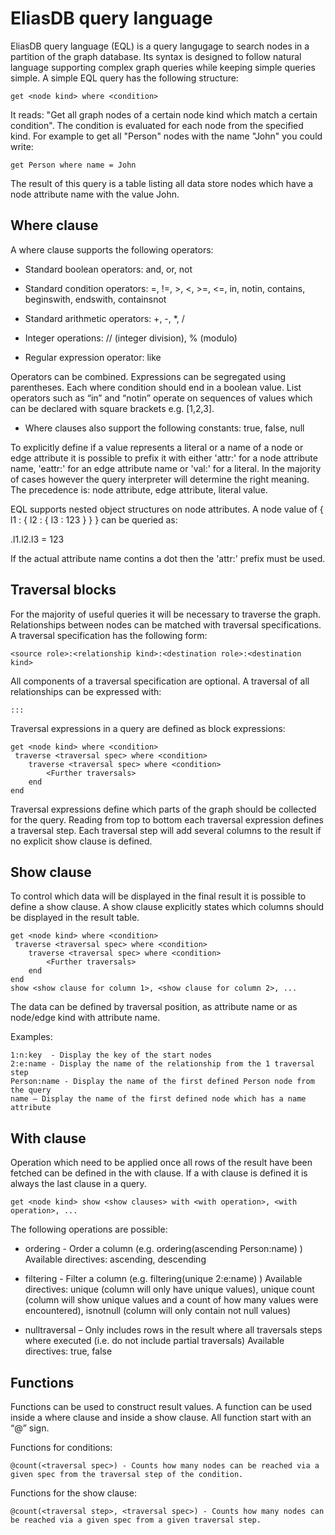 ﻿EliasDB query language
======================

EliasDB query language (EQL) is a query langugage to search nodes in a partition of the graph database. Its syntax is designed to follow natural language supporting complex graph queries while keeping simple queries simple. A simple EQL query has the following structure:
```
get <node kind> where <condition>
```
It reads: "Get all graph nodes of a certain node kind which match a certain condition". The condition is evaluated for each node from the specified kind. For example to get all "Person" nodes with the name "John" you could write:
```
get Person where name = John
```
The result of this query is a table listing all data store nodes which have a node attribute name with the value John.

Where clause
------------

A where clause supports the following operators:

- Standard boolean operators: and, or, not

- Standard condition operators: =, !=, >, <, >=, <=, in, notin, contains, beginswith, endswith, containsnot

- Standard arithmetic operators: +, -, *, /

- Integer operations: // (integer division), % (modulo)

- Regular expression operator: like

Operators can be combined. Expressions can be segregated using parentheses. Each where condition should end in a boolean value. List operators such as “in” and “notin” operate on sequences of values which can be declared with square brackets e.g. [1,2,3].

- Where clauses also support the following constants: true, false, null

To explicitly define if a value represents a literal or a name of a node or edge attribute it is possible to prefix it with either 'attr:' for a node attribute name, 'eattr:' for an edge attribute name or 'val:' for a literal. In the majority of cases however the query interpreter will determine the right meaning. The precedence is: node attribute, edge attribute, literal value.

EQL supports nested object structures on node attributes. A node value of { l1 : { l2 : { l3 : 123 } } } can be queried as:

<attr name>.l1.l2.l3 = 123

If the actual attribute name contins a dot then the 'attr:' prefix must be used.


Traversal blocks
----------------

For the majority of useful queries it will be necessary to traverse the graph. Relationships between nodes can be matched with traversal specifications. A traversal specification has the following form:
```
<source role>:<relationship kind>:<destination role>:<destination kind>
```
All components of a traversal specification are optional. A traversal of all relationships can be expressed with:
```
:::
```
Traversal expressions in a query are defined as block expressions:
```
get <node kind> where <condition>
 traverse <traversal spec> where <condition>
    traverse <traversal spec> where <condition>
        <Further traversals>
    end
end
```
Traversal expressions define which parts of the graph should be collected for the query. Reading from top to bottom each traversal expression defines a traversal step. Each traversal step will add several columns to the result if no explicit show clause is defined.

Show clause
-----------

To control which data will be displayed in the final result it is possible to define a show clause. A show clause explicitly states which columns should be displayed in the result table.
```
get <node kind> where <condition>
 traverse <traversal spec> where <condition>
    traverse <traversal spec> where <condition>
        <Further traversals>
    end
end
show <show clause for column 1>, <show clause for column 2>, ...
```
The data can be defined by traversal position, as attribute name or as node/edge kind with attribute name.

Examples:
```
1:n:key  - Display the key of the start nodes
2:e:name - Display the name of the relationship from the 1 traversal step
Person:name - Display the name of the first defined Person node from the query
name – Display the name of the first defined node which has a name attribute
```
With clause
-----------

Operation which need to be applied once all rows of the result have been fetched can be defined in the with clause. If a with clause is defined it is always the last clause in a query.
```
get <node kind> show <show clauses> with <with operation>, <with operation>, ...
```
The following operations are possible:

- ordering - Order a column (e.g. ordering(ascending Person:name) )
             Available directives: ascending, descending
 
- filtering - Filter a column (e.g. filtering(unique 2:e:name) )
              Available directives: unique (column will only have unique values),
                                    unique count (column will show unique values
                                                  and a count of how many values were  
                                                  encountered),
                                    isnotnull (column will only contain not null 
                                               values)
- nulltraversal – Only includes rows in the result where all traversals steps
                  where executed (i.e. do not include partial traversals)
                  Available directives: true, false

Functions
---------

Functions can be used to construct result values. A function can be used inside a where clause and inside a show clause. All function start with an “@” sign.

Functions for conditions:
```
@count(<traversal spec>) - Counts how many nodes can be reached via a given spec from the traversal step of the condition.
```

Functions for the show clause:
```
@count(<traversal step>, <traversal spec>) - Counts how many nodes can be reached via a given spec from a given traversal step.
```
